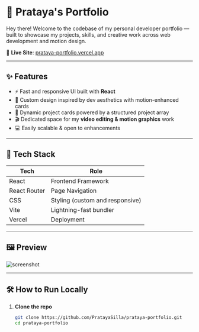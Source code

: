# 🚀 Prataya's Portfolio

Hey there! Welcome to the codebase of my personal developer portfolio — built to showcase my projects, skills, and creative work across web development and motion design.

🔗 **Live Site**: [prataya-portfolio.vercel.app](https://prataya-portfolio.vercel.app)

---

## ✨ Features

- ⚡ Fast and responsive UI built with **React**
- 🎨 Custom design inspired by dev aesthetics with motion-enhanced cards
- 🧠 Dynamic project cards powered by a structured project array
- 🎬 Dedicated space for my **video editing & motion graphics** work
- 💻 Easily scalable & open to enhancements

---

## 📁 Tech Stack

| Tech       | Role               |
|------------|--------------------|
| React      | Frontend Framework |
| React Router | Page Navigation  |
| CSS        | Styling (custom and responsive) |
| Vite       | Lightning-fast bundler |
| Vercel     | Deployment         |

---

## 🖼 Preview

![screenshot](./preview.png) <!-- Optional: Add a screenshot of the site if you want -->

---

## 🛠 How to Run Locally

1. **Clone the repo**
   ```bash
   git clone https://github.com/PratayaSilla/prataya-portfolio.git
   cd prataya-portfolio
